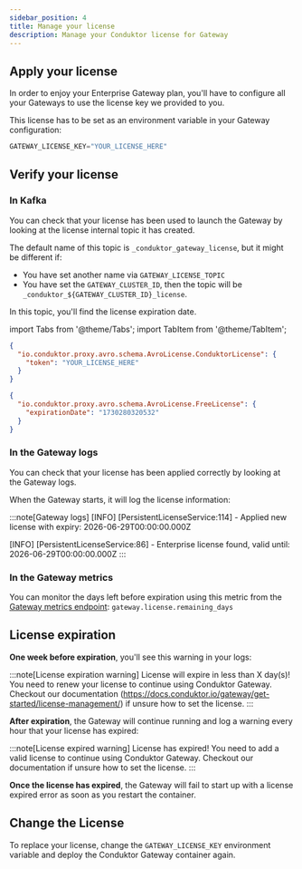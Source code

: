 ```yaml
---
sidebar_position: 4
title: Manage your license
description: Manage your Conduktor license for Gateway
---
```


## Apply your license

In order to enjoy your Enterprise Gateway plan, you'll have to configure all your Gateways to use the license key we provided to you.

This license has to be set as an environment variable in your Gateway configuration:

```js title=".env"
GATEWAY_LICENSE_KEY="YOUR_LICENSE_HERE"
```

## Verify your license

### In Kafka

You can check that your license has been used to launch the Gateway by looking at the license internal topic it has created.

The default name of this topic is `_conduktor_gateway_license`, but it might be different if:
- You have set another name via `GATEWAY_LICENSE_TOPIC`
- You have set the `GATEWAY_CLUSTER_ID`, then the topic will be `_conduktor_${GATEWAY_CLUSTER_ID}_license`.

In this topic, you'll find the license expiration date.

import Tabs from '@theme/Tabs'; import TabItem from '@theme/TabItem';

<Tabs>
<TabItem value="Enterprise plan" label="Enterprise plan">

```json
{
  "io.conduktor.proxy.avro.schema.AvroLicense.ConduktorLicense": {
    "token": "YOUR_LICENSE_HERE"
  }
}
```

</TabItem>
<TabItem value="Free plan" label="Free plan">

```json
{
  "io.conduktor.proxy.avro.schema.AvroLicense.FreeLicense": {
    "expirationDate": "1730280320532"
  }
}
```

</TabItem>
</Tabs>

### In the Gateway logs

You can check that your license has been applied correctly by looking at the Gateway logs.

When the Gateway starts, it will log the license information:

:::note[Gateway logs]
[INFO] [PersistentLicenseService:114] - Applied new license with expiry: 2026-06-29T00:00:00.000Z

[INFO] [PersistentLicenseService:86] - Enterprise license found, valid until: 2026-06-29T00:00:00.000Z
:::

### In the Gateway metrics

You can monitor the days left before expiration using this metric from the [Gateway metrics endpoint](/gateway/reference/monitoring/#how-to-access-prometheus-metrics-from-gateway): `gateway.license.remaining_days`

## License expiration

**One week before expiration**, you'll see this warning in your logs:

:::note[License expiration warning]
License will expire in less than X day(s)! You need to renew your license to continue using Conduktor Gateway. Checkout our documentation (https://docs.conduktor.io/gateway/get-started/license-management/) if unsure how to set the license.
:::

**After expiration**, the Gateway will continue running and log a warning every hour that your license has expired:

:::note[License expired warning]
License has expired! You need to add a valid license to continue using Conduktor Gateway. Checkout our documentation if unsure how to set the license.
:::

**Once the license has expired**, the Gateway will fail to start up with a license expired error as soon as you restart the container.

## Change the License

To replace your license, change the `GATEWAY_LICENSE_KEY` environment variable and deploy the Conduktor Gateway container again.
